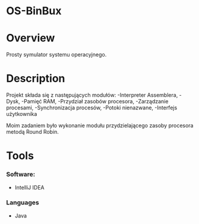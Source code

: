 # OS-BinBux


# Overview

Prosty symulator systemu operacyjnego.


# Description

Projekt składa się z następujących modułów:
    -Interpreter Assemblera,
    -Dysk,
    -Pamięć RAM,
    -Przydział zasobów procesora,
    -Zarządzanie procesami,
    -Synchronizacja procesów,
    -Potoki nienazwane,
    -Interfejs użytkownika
    
Moim zadaniem było wykonanie modułu przydzielającego zasoby procesora metodą Round Robin.

# Tools

### Software:
- IntelliJ IDEA

### Languages
- Java
